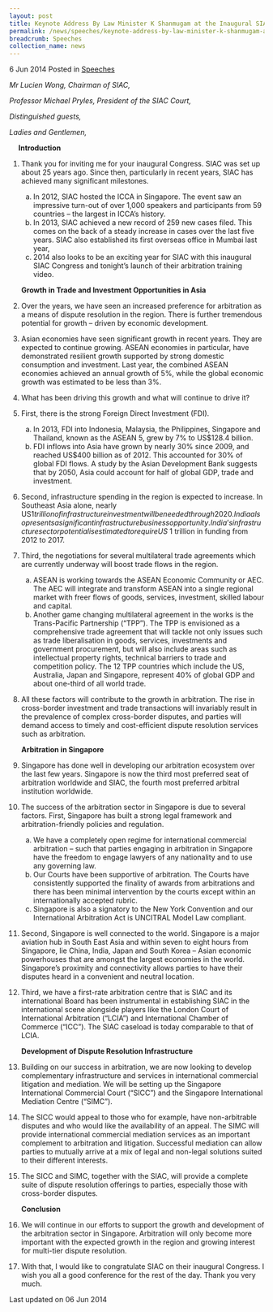 ```yaml
---
layout: post
title: Keynote Address By Law Minister K Shanmugam at the Inaugural SIAC Congress 2014
permalink: /news/speeches/keynote-address-by-law-minister-k-shanmugam-at-the-inaugural-sia
breadcrumb: Speeches
collection_name: news
---
```



6 Jun 2014 Posted in [Speeches](/news/speeches)

*Mr Lucien Wong, Chairman of SIAC,*
  
*Professor Michael Pryles, President of the SIAC Court,*
  
*Distinguished guests,*
  
*Ladies and Gentlemen,*
  
<p style="margin-left: 18px; font-weight:bold">Introduction</p>

 1. Thank you for inviting me for your inaugural Congress. SIAC was set up about 25 years ago. Since then, particularly in recent years, SIAC has achieved many significant milestones.
    <ol style="list-style-type: lower-alpha">
    <li>In 2012, SIAC hosted the ICCA in Singapore. The event saw an impressive turn-out of over 1,000 speakers and participants from 59     countries – the largest in ICCA’s history. </li>
    <li>In 2013, SIAC achieved a new record of 259 new cases filed. This comes on the back of a steady increase in cases over the last       five years. SIAC also established its first overseas office in Mumbai last year,</li>
    <li>2014 also looks to be an exciting year for SIAC with this inaugural SIAC Congress and tonight’s launch of their arbitration         training video. </li>
    </ol>
    
    **Growth in Trade and Investment Opportunities in Asia**


 2. Over the years, we have seen an increased preference for arbitration as a means of dispute resolution in the region. There is further tremendous potential for growth – driven by economic development.

 

 3. Asian economies have seen significant growth in recent years. They are expected to continue growing. ASEAN economies in particular, have demonstrated resilient growth supported by strong domestic consumption and investment. Last year, the combined ASEAN economies achieved an annual growth of 5%, while the global economic growth was estimated to be less than 3%.

 

 4. What has been driving this growth and what will continue to drive it?

 
 5. First, there is the strong Foreign Direct Investment (FDI). 
    <ol style="list-style-type: lower-alpha">
    <li> In 2013, FDI into Indonesia, Malaysia, the Philippines, Singapore and Thailand, known as the ASEAN 5, grew by 7% to US$128.4       billion.</li>
    <li> FDI inflows into Asia have grown by nearly 30% since 2009, and reached US$400 billion as of 2012. This accounted for 30% of         global FDI flows. A study by the Asian Development Bank suggests that by 2050, Asia could account for half of global GDP, trade and     investment.</li>
    </ol>




 6. Second, infrastructure spending in the region is expected to increase. In Southeast Asia alone, nearly US$1 trillion of infrastructure investment will be needed through 2020. India also presents a significant infrastructure business opportunity. India’s infrastructure sector potential is estimated to require US$ 1 trillion in funding from 2012 to 2017.


 7. Third, the negotiations for several multilateral trade agreements which are currently underway will boost trade flows in the region.
    <ol style="list-style-type: lower-alpha">
    <li>ASEAN is working towards the ASEAN Economic Community or AEC. The AEC will integrate and transform ASEAN into a single regional     market with freer flows of goods, services, investment, skilled labour and capital. </li>
    <li>Another game changing multilateral agreement in the works is the Trans-Pacific Partnership (“TPP”). The TPP is envisioned as a       comprehensive trade agreement that will tackle not only issues such as trade liberalisation in goods, services, investments and         government procurement, but will also include areas such as intellectual property rights, technical barriers to trade and               competition policy. The 12 TPP countries which include the US, Australia, Japan and Singapore, represent 40% of global GDP and         about one-third of all world trade. </li>
    </ol>


 8. All these factors will contribute to the growth in arbitration. The rise in cross-border investment and trade transactions will invariably result in the prevalence of complex cross-border disputes, and parties will demand access to timely and cost-efficient dispute resolution services such as arbitration.
    
    **Arbitration in Singapore**


 9. Singapore has done well in developing our arbitration ecosystem over the last few years. Singapore is now the third most preferred seat of arbitration worldwide and SIAC, the fourth most preferred arbitral institution worldwide.

 

10. The success of the arbitration sector in Singapore is due to several factors. First, Singapore has built a strong legal framework and arbitration-friendly policies and regulation.
    <ol style="list-style-type: lower-alpha">
    <li>We have a completely open regime for international commercial arbitration – such that parties engaging in arbitration in             Singapore have the freedom to engage lawyers of any nationality and to use any governing law. </li>
    <li>Our Courts have been supportive of arbitration. The Courts have consistently supported the finality of awards from arbitrations     and there has been minimal intervention by the courts except within an internationally accepted rubric. </li>
    <li>Singapore is also a signatory to the New York Convention and our International Arbitration Act is UNCITRAL Model Law compliant.     </li>
    </ol>


11. Second, Singapore is well connected to the world. Singapore is a major aviation hub in South East Asia and within seven to eight hours from Singapore, lie China, India, Japan and South Korea – Asian economic powerhouses that are amongst the largest economies in the world. Singapore’s proximity and connectivity allows parties to have their disputes heard in a convenient and neutral location. 


12. Third, we have a first-rate arbitration centre that is SIAC and its international Board has been instrumental in establishing SIAC in the international scene alongside players like the London Court of International Arbitration (“LCIA”) and International Chamber of Commerce (“ICC”). The SIAC caseload is today comparable to that of LCIA.
    
    **Development of Dispute Resolution Infrastructure**

13. Building on our success in arbitration, we are now looking to develop complementary infrastructure and services in international commercial litigation and mediation. We will be setting up the Singapore International Commercial Court (“SICC”) and the Singapore International Mediation Centre (“SIMC”).

 

14. The SICC would appeal to those who for example, have non-arbitrable disputes and who would like the availability of an appeal. The SIMC will provide international commercial mediation services as an important complement to arbitration and litigation. Successful mediation can allow parties to mutually arrive at a mix of legal and non-legal solutions suited to their different interests. 


15. The SICC and SIMC, together with the SIAC, will provide a complete suite of dispute resolution offerings to parties, especially those with cross-border disputes.   
    
    **Conclusion**

 
16. We will continue in our efforts to support the growth and development of the arbitration sector in Singapore. Arbitration will only become more important with the expected growth in the region and growing interest for multi-tier dispute resolution.

 

17. With that, I would like to congratulate SIAC on their inaugural Congress. I wish you all a good conference for the rest of the day. Thank you very much.


<p class="right-side-updated">Last updated on 06 Jun 2014</p>
